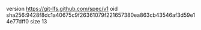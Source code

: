 version https://git-lfs.github.com/spec/v1
oid sha256:9428f8dc1a40675c9f26361079f221657380ea863cb43546af3d59e14e77dff0
size 13

